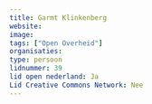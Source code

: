 ```yaml
---
title: Garmt Klinkenberg
website: 
image: 
tags: ["Open Overheid"]
organisaties:
type: persoon
lidnummer: 39
lid open nederland: Ja
Lid Creative Commons Network: Nee
---
```



